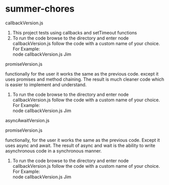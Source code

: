 # summer-chores

callbackVersion.js

1.  This project tests using callbacks and setTimeout functions
2.  To run the code browse to the directory and enter 
        node callbackVersion.js
    follow the code with a custom name of your choice.  
    For Example:  
        node callbackVersion.js Jim


promiseVersion.js

functionally for the user it works the same as the previous code. except it uses promises and method chaining.  The result is much cleaner code which is easier to implement and understand. 

1.  To run the code browse to the directory and enter 
        node callbackVersion.js
    follow the code with a custom name of your choice.  
    For Example:  
        node callbackVersion.js Jim



asyncAwaitVersion.js

promiseVersion.js

functionally, for the user it works the same as the previous code. Except it uses async and await.  The result of async and wait is the ability to write asynchronous code in a synchronous manner. 

1.  To run the code browse to the directory and enter 
        node callbackVersion.js
    follow the code with a custom name of your choice.  
    For Example:  
        node callbackVersion.js Jim